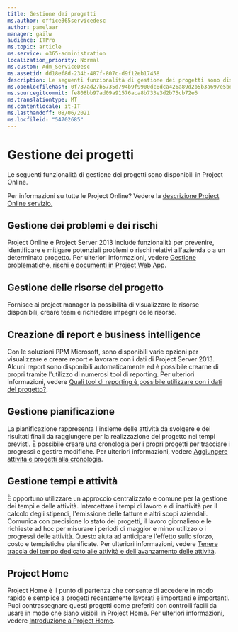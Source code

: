 ```yaml
---
title: Gestione dei progetti
ms.author: office365servicedesc
author: pamelaar
manager: gailw
audience: ITPro
ms.topic: article
ms.service: o365-administration
localization_priority: Normal
ms.custom: Adm_ServiceDesc
ms.assetid: dd18ef8d-234b-487f-807c-d9f12eb17458
description: Le seguenti funzionalità di gestione dei progetti sono disponibili in Project Online.
ms.openlocfilehash: 0f737ad27b5735d794b9f9900dc8dca426a89d2b5b3a697e5bdb6762943975ff
ms.sourcegitcommit: fe808bb97ad09a91576aca8b733e3d2b75cb72e6
ms.translationtype: MT
ms.contentlocale: it-IT
ms.lasthandoff: 08/06/2021
ms.locfileid: "54702685"
---
```

# <a name="project-management"></a>Gestione dei progetti

Le seguenti funzionalità di gestione dei progetti sono disponibili in Project Online.
  
Per informazioni su tutte le Project Online? Vedere la [descrizione Project Online servizio.](project-online-service-description.md)
  
## <a name="issues-and-risk-management"></a>Gestione dei problemi e dei rischi

Project Online e Project Server 2013 include funzionalità per prevenire, identificare e mitigare potenziali problemi o rischi relativi all'azienda o a un determinato progetto. Per ulteriori informazioni, vedere [Gestione problematiche, rischi e documenti in Project Web App](/previous-versions/office/project-server-2010/hh767484(v=office.14)).
  
## <a name="manage-project-resources"></a>Gestione delle risorse del progetto

Fornisce ai project manager la possibilità di visualizzare le risorse disponibili, creare team e richiedere impegni delle risorse.
  
## <a name="reporting-and-business-intelligence"></a>Creazione di report e business intelligence

Con le soluzioni PPM Microsoft, sono disponibili varie opzioni per visualizzare e creare report e lavorare con i dati di Project Server 2013. Alcuni report sono disponibili automaticamente ed è possibile crearne di propri tramite l'utilizzo di numerosi tool di reporting. Per ulteriori informazioni, vedere [Quali tool di reporting è possibile utilizzare con i dati del progetto?](/ProjectOnline/what-reporting-tools-can-i-use-with-project-data).
  
## <a name="schedule-management"></a>Gestione pianificazione

La pianificazione rappresenta l'insieme delle attività da svolgere e dei risultati finali da raggiungere per la realizzazione del progetto nei tempi previsti. È possibile creare una cronologia per i propri progetti per tracciare i progressi e gestire modifiche. Per ulteriori informazioni, vedere [Aggiungere attività e progetti alla cronologia](https://go.microsoft.com/fwlink/?LinkID=402655).
  
## <a name="time-and-task-management"></a>Gestione tempi e attività

È opportuno utilizzare un approccio centralizzato e comune per la gestione dei tempi e delle attività. Intercettare i tempi di lavoro e di inattività per il calcolo degli stipendi, l'emissione delle fatture e altri scopi aziendali. Comunica con precisione lo stato dei progetti, il lavoro giornaliero e le richieste ad hoc per misurare i periodi di maggior e minor utilizzo o i progressi delle attività. Questo aiuta ad anticipare l'effetto sullo sforzo, costo e tempistiche pianificate. Per ulteriori informazioni, vedere [Tenere traccia del tempo dedicato alle attività e dell'avanzamento delle attività](https://go.microsoft.com/fwlink/p/?LinkId=271321).

## <a name="project-home"></a>Project Home

Project Home è il punto di partenza che consente di accedere in modo rapido e semplice a progetti recentemente lavorati e importanti e importanti. Puoi contrassegnare questi progetti come preferiti con controlli facili da usare in modo che siano visibili in Project Home. Per ulteriori informazioni, vedere [Introduzione a Project Home](https://support.office.com/article/a3b38418-35e7-4df4-8e4a-ba6a4fa0562a).